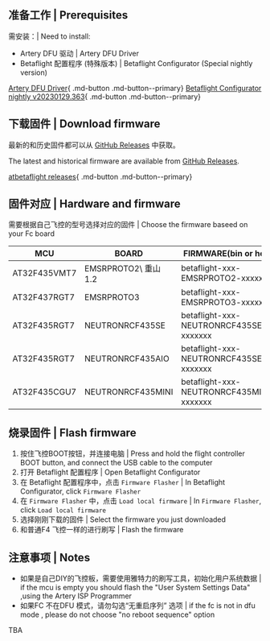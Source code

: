 ## 准备工作 | Prerequisites

需安装：| Need to install:

- Artery DFU 驱动 | Artery DFU Driver
- Betaflight 配置程序 (特殊版本) | Betaflight Configurator (Special nightly version)

[Artery DFU Driver](https://we.tl/t-JOhrAN9Des){ .md-button .md-button--primary} [Betaflight Configurator nightly v20230129.363](https://github.com/betaflight/betaflight-configurator-nightlies/releases/tag/v20230129.363){ .md-button .md-button--primary}

## 下载固件 | Download firmware

最新的和历史固件都可以从 [GitHub Releases](https://github.com/flightng/atbetaflight/releases) 中获取。

The latest and historical firmware are available from [GitHub Releases](https://github.com/flightng/atbetaflight/releases).

[atbetaflight releases](https://github.com/flightng/atbetaflight/releases){ .md-button .md-button--primary}

## 固件对应 | Hardware and firmware
 需要根据自己飞控的型号选择对应的固件  | Choose the firmware baseed on your Fc board


|MCU|BOARD|FIRMWARE(bin or hex)|comment|
|--|--|--|--|
|AT32F435VMT7| EMSRPROTO2\ 重山1.2 |betaflight-xxx-EMSRPROTO2-xxxxxx |LQFP 100 DIY|
|AT32F437RGT7| EMSRPROTO3 |betaflight-xxx-EMSRPROTO3-xxxxxx |LQFP100|
|AT32F435RGT7| NEUTRONRCF435SE  | betaflight-xxx-NEUTRONRCF435SE-xxxxxxx |LQFP64|
|AT32F435RGT7| NEUTRONRCF435AIO | betaflight-xxx-NEUTRONRCF435SE-xxxxxxx |LQFP64|
|AT32F435CGU7| NEUTRONRCF435MINI|betaflight-xxx-NEUTRONRCF435MINI-xxxxxxx|QNF48|


## 烧录固件 | Flash firmware

1. 按住飞控BOOT按钮，并连接电脑 | Press and hold the flight controller BOOT button, and connect the USB cable to the computer
2. 打开 Betaflight 配置程序 | Open Betaflight Configurator
3. 在 Betaflight 配置程序中，点击 `Firmware Flasher` | In Betaflight Configurator, click `Firmware Flasher`
4. 在 `Firmware Flasher` 中，点击 `Load local firmware` | In `Firmware Flasher`, click `Load local firmware`
5. 选择刚刚下载的固件 | Select the firmware you just downloaded
6. 和普通F4 飞控一样的进行刷写 | Flash the firmware 

## 注意事项 | Notes
* 如果是自己DIY的飞控板，需要使用雅特力的刷写工具，初始化用户系统数据 | if the mcu is empty you should flash the "User System Settings Data" ,using the Artery ISP Programmer 
* 如果FC 不在DFU 模式，请勿勾选“无重启序列” 选项 | if the fc is not in dfu mode , please do not choose "no reboot sequence" option 

TBA

